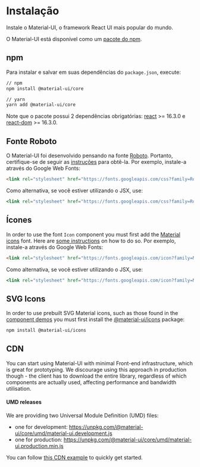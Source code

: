 # Instalação

<p class="description">Instale o Material-UI, o framework React UI mais popular do mundo.</p>

O Material-UI está disponível como um [pacote do npm](https://www.npmjs.com/package/@material-ui/core).

## npm

Para instalar e salvar em suas dependências do `package.json`, execute:

```sh
// npm
npm install @material-ui/core

// yarn
yarn add @material-ui/core
```

Note que o pacote possui 2 dependências obrigatórias: [react](https://www.npmjs.com/package/react) >= 16.3.0 e [react-dom](https://www.npmjs.com/package/react-dom) >= 16.3.0.

## Fonte Roboto

O Material-UI foi desenvolvido pensando na fonte [Roboto](https://fonts.google.com/specimen/Roboto). Portanto, certifique-se de seguir as [instruções](/style/typography/#general) para obtê-la. Por exemplo, instale-a através do Google Web Fonts:

```html
<link rel="stylesheet" href="https://fonts.googleapis.com/css?family=Roboto:300,400,500">
```

Como alternativa, se você estiver utilizando o JSX, use:

```jsx
<link rel="stylesheet" href="https://fonts.googleapis.com/css?family=Roboto:300,400,500" />
```

## Ícones

In order to use the font `Icon` component you must first add the [Material icons](https://material.io/tools/icons/) font. Here are [some instructions](/style/icons/#font-icons) on how to do so. Por exemplo, instale-a através do Google Web Fonts:

```html
<link rel="stylesheet" href="https://fonts.googleapis.com/icon?family=Material+Icons">
```

Como alternativa, se você estiver utilizando o JSX, use:

```jsx
<link rel="stylesheet" href="https://fonts.googleapis.com/icon?family=Material+Icons" />
```

## SVG Icons

In order to use prebuilt SVG Material icons, such as those found in the [component demos](/demos/app-bar/) you must first install the [@material-ui/icons](https://www.npmjs.com/package/@material-ui/icons) package:

```sh
npm install @material-ui/icons
```

## CDN

You can start using Material-UI with minimal Front-end infrastructure, which is great for prototyping. We discourage using this approach in production though - the client has to download the entire library, regardless of which components are actually used, affecting performance and bandwidth utilisation.

#### UMD releases

We are providing two Universal Module Definition (UMD) files:

- one for development: https://unpkg.com/@material-ui/core/umd/material-ui.development.js
- one for production: https://unpkg.com/@material-ui/core/umd/material-ui.production.min.js

You can follow [this CDN example](https://github.com/mui-org/material-ui/tree/master/examples/cdn) to quickly get started.